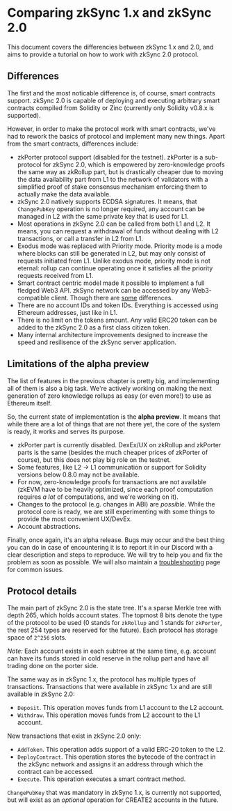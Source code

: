 # Comparing zkSync 1.x and zkSync 2.0

This document covers the differencies between zkSync 1.x and 2.0, and aims to provide a tutorial on how to work with
zkSync 2.0 protocol.

## Differences

The first and the most noticable difference is, of course, smart contracts support. zkSync 2.0 is capable of deploying
and executing arbitrary smart contracts compiled from Solidity or Zinc (currently only Solidity v0.8.x is supported).

However, in order to make the protocol work with smart contracts, we've had to rework the basics of protocol and
implement many new things. Apart from the smart contracts, differences include:

- zkPorter protocol support (disabled for the testnet). zkPorter is a sub-protocol for zkSync 2.0, which is empowered by zero-knowledge proofs the
  same way as zkRollup part, but is drastically cheaper due to moving the data availability part from L1 to the network
  of validators with a simplified proof of stake consensus mechanism enforcing them to actually make the data available.
- zkSync 2.0 natively supports ECDSA signatures. It means, that `ChangePubKey` operation is no longer
  required, any account can be managed in L2 with the same private key that is used for L1.
- Most operations in zkSync 2.0 can be called from both L1 and L2. It means, you can request a withdrawal of funds
  without dealing with L2 transactions, or call a transfer in L2 from L1.
- Exodus mode was replaced with Priority mode. Priority mode is a mode where blocks can still be generated in L2, but
  may only consist of requests initiated from L1. Unlike exodus mode, priority mode is not eternal: rollup can continue
  operating once it satisfies all the priority requests received from L1.
- Smart contract centric model made it possible to implement a full fledged Web3 API. zkSync network can be accessed by
  any Web3-compatible client. Though there are [some](./ethereum-vs-v2.md) differences.
- There are no account IDs and token IDs. Everything is accessed using Ethereum addresses, just like in L1.
- There is no limit on the tokens amount. Any valid ERC20 token can be added to the zkSync 2.0 as a first class citizen
  token.
- Many internal architecture improvements designed to increase the speed and resilisence of the zkSync server
  application.

## Limitations of the alpha preview

The list of features in the previous chapter is pretty big, and implementing all of them is also a big task. We're
actively working on making the next generation of zero knowledge rollups as easy (or even more!) to use as Ethereum
itself.

So, the current state of implementation is the **alpha preview**. It means that while there are a lot of things that are
not there yet, the core of the system is ready, it works and serves its purpose.

- zkPorter part is currently disabled. DexEx/UX on zkRollup and zkPorter parts is the same (besides the much cheaper prices of zkPorter of course), but this does not play big role on the testnet.
- Some features, like L2 -> L1 communication or support for Solidity versions below 0.8.0 may not be available.
- For now, zero-knowledge proofs for transactions are not available (zkEVM have to be heavily optimized, since each proof
  computation requires _a lot_ of computations, and we're working on it).
- Changes to the protocol (e.g. changes in ABI) are _possible_. While the protocol core is ready, we are still
  experimenting with some things to provide the most convenient UX/DevEx.
- Account abstractions.

Finally, once again, it's an alpha release. Bugs may occur and the best thing you can do in case of encountering it is
to report it in our Discord with a clear description and steps to reproduce. We will try to help you and fix
the problem as soon as possible. We will also maintain a [troubleshooting](./troubleshooting.md) page for common issues.

## Protocol details

The main part of zkSync 2.0 is the state tree. It's a sparse Merkle tree with depth 265, which holds account states. The topmost 8 bits denote the type of the protocol to be used (0 stands for `zkRollup` and 1 stands for `zkPorter`, the rest 254 types are reserved for the future). Each protocol has storage space of `2^256` slots.

_Note:_ Each account exists in each subtree at the same time, e.g. account can have its funds stored in cold reserve in the rollup part and have all trading done on the porter side.

The same way as in zkSync 1.x, the protocol has multiple types of transactions. Transactions that were available in
zkSync 1.x and are still available in zkSync 2.0:

- `Deposit`. This operation moves funds from L1 account to the L2 account.
- `Withdraw`. This operation moves funds from L2 account to the L1 account.

New transactions that exist in zkSync 2.0 only:

- `AddToken`. This operation adds support of a valid ERC-20 token to the L2.
- `DeployContract`. This operation stores the bytecode of the contract in the zkSync network and assigns it an address
  through which the contract can be accessed.
- `Execute`. This operation executes a smart contract method.

`ChangePubKey` that was mandatory in zkSync 1.x, is currently not supported, but will exist as an _optional_ operation
for CREATE2 accounts in the future.
